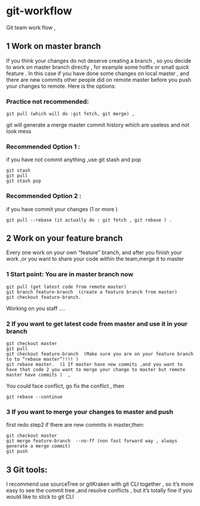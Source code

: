 # git-workflow

Git team work flow ,


## 1 Work on master branch 

If you think your changes do not deserve creating a branch , so you decide to work on master branch directly , for example some hotfix  or small quick feature . In this case  if you have done some changes on local  master , and there are new commits other people did on remote master before you push your changes to remote. Here is the options:

  
### Practice  not recommended:  

    git pull (which will do :git fetch, git merge) , 
git will generate a merge master commit history which are useless and not look mess  

### Recommended  Option 1 : 

if you have not commit anything  ,use git stash and pop

    git stash 
    git pull
    git stash pop 

### Recommended Option 2 :  

if you have commit your changes (1 or more )

    git pull --rebase (it actually do : git fetch , git rebase ) . 


## 2  Work on your feature branch

Every one work on your own “feature” branch, and after you finish your work ,or you want to share your code within the team,merge it to master      
        
### 1 Start point: You are in master branch now       

    git pull (get latest code from remote master)
    git branch feature-branch  (create a feature branch from master)
    git checkout feature-branch.    

Working  on you staff ….


### 2 If you want to get latest code from master and use it in your branch 

    git checkout master
    git pull 
    git checkout feature-branch  (Make sure you are on your feature branch to to “rebase master”!!!! )
    git rebase master.  (1 If master have new commits ,and you want to have that code 2 you want to merge your change to master but remote master have commits )  , 

You could face conflict, go fix the conflict , then 

    git rebase --continue


### 3  If  you want to merge your changes to master and push

first redo step2 if there are new commits in master,then:

    git checkout master 
    git merge feature-branch  --no-ff (non fast forward way , always generate a merge commit)    
    git push


## 3 Git tools:

I recommend use sourceTree or gitKraken with git CLI together , so it’s more easy to see the commit tree ,and resolve conflicts , but it’s totally fine if you would like to stick to git CLI
